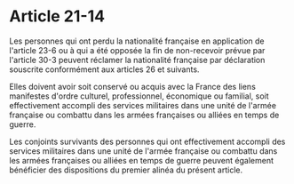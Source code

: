 # Article 21-14

Les personnes qui ont perdu la nationalité française en application de l'article 23-6 ou à qui a été opposée la fin de non-recevoir prévue par l'article 30-3 peuvent réclamer la nationalité française par déclaration souscrite conformément aux articles 26 et suivants.

Elles doivent avoir soit conservé ou acquis avec la France des liens manifestes d'ordre culturel, professionnel, économique ou familial, soit effectivement accompli des services militaires dans une unité de l'armée française ou combattu dans les armées françaises ou alliées en temps de guerre.

Les conjoints survivants des personnes qui ont effectivement accompli des services militaires dans une unité de l'armée française ou combattu dans les armées françaises ou alliées en temps de guerre peuvent également bénéficier des dispositions du premier alinéa du présent article.
